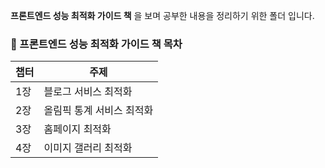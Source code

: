 **프론트엔드 성능 최적화 가이드 책** 을 보며 공부한 내용을 정리하기 위한 폴더 입니다.

### 📖 프론트엔드 성능 최적화 가이드 책 목차

| 챕터 | 주제                      |
| ---- | ------------------------- |
| 1장  | 블로그 서비스 최적화      |
| 2장  | 올림픽 통계 서비스 최적화 |
| 3장  | 홈페이지 최적화           |
| 4장  | 이미지 갤러리 최적화      |
